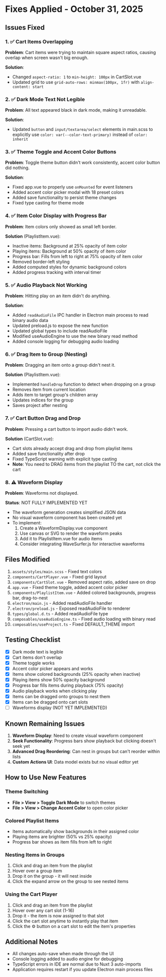 # Fixes Applied - October 31, 2025

## Issues Fixed

### 1. ✅ Cart Items Overlapping
**Problem**: Cart items were trying to maintain square aspect ratios, causing overlap when screen wasn't big enough.

**Solution**: 
- Changed `aspect-ratio: 1` to `min-height: 100px` in CartSlot.vue
- Updated grid to use `grid-auto-rows: minmax(100px, 1fr)` with `align-content: start`

### 2. ✅ Dark Mode Text Not Legible
**Problem**: All text appeared black in dark mode, making it unreadable.

**Solution**: 
- Updated `button` and `input/textarea/select` elements in main.scss to explicitly use `color: var(--color-text-primary)` instead of `color: inherit`

### 3. ✅ Theme Toggle and Accent Color Buttons
**Problem**: Toggle theme button didn't work consistently, accent color button did nothing.

**Solution**:
- Fixed app.vue to properly use `onMounted` for event listeners
- Added accent color picker modal with 18 preset colors
- Added save functionality to persist theme changes
- Fixed type casting for theme mode

### 4. ✅ Item Color Display with Progress Bar
**Problem**: Item colors only showed as small left border.

**Solution** (PlaylistItem.vue):
- Inactive items: Background at 25% opacity of item color
- Playing items: Background at 50% opacity of item color
- Progress bar: Fills from left to right at 75% opacity of item color
- Removed border-left styling
- Added computed styles for dynamic background colors
- Added progress tracking with interval timer

### 5. ✅ Audio Playback Not Working
**Problem**: Hitting play on an item didn't do anything.

**Solution**:
- Added `readAudioFile` IPC handler in Electron main process to read binary audio data
- Updated preload.js to expose the new function
- Updated global types to include readAudioFile
- Modified useAudioEngine to use the new binary read method
- Added console logging for debugging audio loading

### 6. ✅ Drag Item to Group (Nesting)
**Problem**: Dragging an item onto a group didn't nest it.

**Solution** (PlaylistItem.vue):
- Implemented `handleDrop` function to detect when dropping on a group
- Removes item from current location
- Adds item to target group's children array
- Updates indices for the group
- Saves project after nesting

### 7. ✅ Cart Button Drag and Drop
**Problem**: Pressing a cart button to import audio didn't work.

**Solution** (CartSlot.vue):
- Cart slots already accept drag and drop from playlist items
- Added save functionality after drop
- Fixed TypeScript warning with explicit type casting
- **Note**: You need to DRAG items from the playlist TO the cart, not click the cart

### 8. ⚠️ Waveform Display
**Problem**: Waveforms not displayed.

**Status**: NOT FULLY IMPLEMENTED YET
- The waveform generation creates simplified JSON data
- No visual waveform component has been created yet
- To implement:
  1. Create a WaveformDisplay.vue component
  2. Use canvas or SVG to render the waveform peaks
  3. Add it to PlaylistItem.vue for audio items
  4. Consider integrating WaveSurfer.js for interactive waveforms

## Files Modified

1. `assets/styles/main.scss` - Fixed text colors
2. `components/CartPlayer.vue` - Fixed grid layout
3. `components/CartSlot.vue` - Removed aspect ratio, added save on drop
4. `app.vue` - Fixed theme toggle, added accent color picker
5. `components/PlaylistItem.vue` - Added colored backgrounds, progress bar, drag-to-nest
6. `electron/main.js` - Added readAudioFile handler
7. `electron/preload.js` - Exposed readAudioFile to renderer
8. `types/global.d.ts` - Added readAudioFile type
9. `composables/useAudioEngine.ts` - Fixed audio loading with binary read
10. `composables/useProject.ts` - Fixed DEFAULT_THEME import

## Testing Checklist

- [x] Dark mode text is legible
- [x] Cart items don't overlap
- [x] Theme toggle works
- [x] Accent color picker appears and works
- [x] Items show colored backgrounds (25% opacity when inactive)
- [x] Playing items show 50% opacity background
- [x] Progress bar fills items during playback (75% opacity)
- [x] Audio playback works when clicking play
- [x] Items can be dragged onto groups to nest them
- [x] Items can be dragged onto cart slots
- [ ] Waveforms display (NOT YET IMPLEMENTED)

## Known Remaining Issues

1. **Waveform Display**: Need to create visual waveform component
2. **Seek Functionality**: Progress bars show playback but clicking doesn't seek yet
3. **Advanced Drag Reordering**: Can nest in groups but can't reorder within lists
4. **Custom Actions UI**: Data model exists but no visual editor yet

## How to Use New Features

### Theme Switching
- **File > View > Toggle Dark Mode** to switch themes
- **File > View > Change Accent Color** to open color picker

### Colored Playlist Items
- Items automatically show backgrounds in their assigned color
- Playing items are brighter (50% vs 25% opacity)
- Progress bar shows as item fills from left to right

### Nesting Items in Groups
1. Click and drag an item from the playlist
2. Hover over a group item
3. Drop it on the group - it will nest inside
4. Click the expand arrow on the group to see nested items

### Using the Cart Player
1. Click and drag an item from the playlist
2. Hover over any cart slot (1-16)
3. Drop it - the item is now assigned to that slot
4. Click the cart slot anytime to instantly play that item
5. Click the ⚙ button on a cart slot to edit the item's properties

## Additional Notes

- All changes auto-save when made through the UI
- Console logging added to audio engine for debugging
- TypeScript errors in IDE are normal due to Nuxt 3 auto-imports
- Application requires restart if you update Electron main process files
